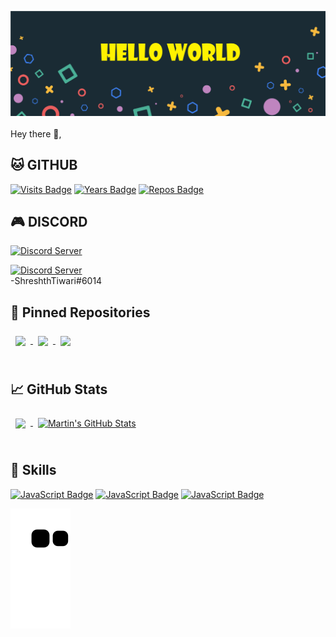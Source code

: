 [![header](./assets/header.png)](https://github.com/ShreshthTiwari)
<br>
<br>
Hey there 👋,
<br>

## 🐱 GITHUB

[![Visits Badge](https://badges.pufler.dev/visits/ShreshthTiwari/ShreshthTiwari)](https://github.com/ShreshthTiwari)
[![Years Badge](https://badges.pufler.dev/years/ShreshthTiwari)](https://github.com/ShreshthTiwari)
[![Repos Badge](https://badges.pufler.dev/repos/ShreshthTiwari)](https://github.com/ShreshthTiwari?tab=repositories)
<br>

## 🎮 DISCORD

[![Discord Server](https://camo.githubusercontent.com/3f990cfefb64f13d28397fe586c3aa38a81fde585de479205d63c79363ebe07a/68747470733a2f2f696d672e736869656c64732e696f2f62616467652f446973636f72642d3732383944413f7374796c653d666f722d7468652d6261646765266c6f676f3d646973636f7264266c6f676f436f6c6f723d7768697465)](https://discord.com/invite/Z2t6Ury5P9)
<br>

[![Discord Server](https://img.shields.io/discord/821078039576051753?label=Discord&style=plastic)](https://discord.com/invite/Z2t6Ury5P9)
<br>
-ShreshthTiwari#6014
<br>

## 📌 Pinned Repositories

<a href="https://github.com/braydoncoyer/tailwindcss-v2-dark-mode-template">
  <img align="center" style="margin:0.5rem" src="https://github-readme-stats.vercel.app/api/pin/?username=ShreshthTiwari&repo=B0T&title_color=ffffff&text_color=c9cacc&icon_color=4AB197&bg_color=1A2B34" />
</a>
<a href="https://github.com/braydoncoyer/tailwindcss-v2-dark-mode-template">
  <img align="center" style="margin:0.5rem" src="https://github-readme-stats.vercel.app/api/pin/?username=ShreshthTiwari&repo=PteroStats-Fork&title_color=ffffff&text_color=c9cacc&icon_color=4AB197&bg_color=1A2B34" />
</a>
<a href="https://github.com/braydoncoyer/tailwindcss-v2-dark-mode-template">
  <img align="center" style="margin:0.5rem" src="https://github-readme-stats.vercel.app/api/pin/?username=ShreshthTiwari&repo=ShreshthTiwari&title_color=ffffff&text_color=c9cacc&icon_color=4AB197&bg_color=1A2B34" />
</a>
<br>
<br>

## 📈 GitHub Stats

<a href="https://github.com/braydoncoyer">
  <img align="center" style="margin:0.5rem" src="https://github-readme-stats.vercel.app/api/top-langs/?username=ShreshthTiwari&hide=html,css&title_color=00FF00&text_color=FFFF00&icon_color=FFFFFF&bg_color=000000" />
</a>
<a href="https://github.com/braydoncoyer">
  <img align="center" style="margin:0.5rem" src="https://github-readme-stats.vercel.app/api?username=ShreshthTiwari&show_icons=true&line_height=27&count_private=true&title_color=00FF00&text_color=FFFF00&icon_color=FFFFFF&bg_color=000000" alt="Martin's GitHub Stats" />
</a>
<br>
<br>

## 💼 Skills

[![JavaScript Badge](https://img.shields.io/badge/Javascript-informational?style=flat&logo=javascript&logoColor=white&color=000000)](https://github.com/ShreshthTiwari)
[![JavaScript Badge](https://img.shields.io/badge/C-informational?style=flat&logo=c&logoColor=white&color=000000)](https://github.com/ShreshthTiwari)
[![JavaScript Badge](https://img.shields.io/badge/C++-informational?style=flat&logo=cplusplus&logoColor=white&color=000000)](https://github.com/ShreshthTiwari)

![Snake animation](https://github.com/rafaballerini/rafaballerini/blob/output/github-contribution-grid-snake.svg)